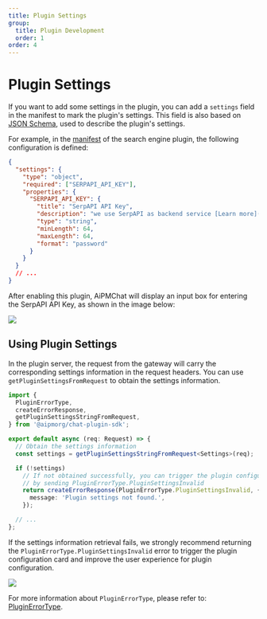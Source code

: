 ```yaml
---
title: Plugin Settings
group:
  title: Plugin Development
  order: 1
order: 4
---
```


# Plugin Settings

If you want to add some settings in the plugin, you can add a `settings` field in the manifest to mark the plugin's settings. This field is also based on [JSON Schema](https://json-schema.org/), used to describe the plugin's settings.

For example, in the [manifest](https://github.com/lobehub/chat-plugin-search-engine/blob/main/public/manifest.json) of the search engine plugin, the following configuration is defined:

```json
{
  "settings": {
    "type": "object",
    "required": ["SERPAPI_API_KEY"],
    "properties": {
      "SERPAPI_API_KEY": {
        "title": "SerpAPI API Key",
        "description": "we use SerpAPI as backend service [Learn more](https://github.com/lobehub/chat-plugin-search-engine)",
        "type": "string",
        "minLength": 64,
        "maxLength": 64,
        "format": "password"
      }
    }
  }
  // ...
}
```

After enabling this plugin, AiPMChat will display an input box for entering the SerpAPI API Key, as shown in the image below:

![](https://github-production-user-asset-6210df.s3.amazonaws.com/28616219/265733057-9043ce79-0e78-40bc-98fa-be594eaa9212.png)

## Using Plugin Settings

In the plugin server, the request from the gateway will carry the corresponding settings information in the request headers. You can use `getPluginSettingsFromRequest` to obtain the settings information.

```ts
import {
  PluginErrorType,
  createErrorResponse,
  getPluginSettingsStringFromRequest,
} from '@aipmorg/chat-plugin-sdk';

export default async (req: Request) => {
  // Obtain the settings information
  const settings = getPluginSettingsStringFromRequest<Settings>(req);

  if (!settings)
    // If not obtained successfully, you can trigger the plugin configuration interface
    // by sending PluginErrorType.PluginSettingsInvalid
    return createErrorResponse(PluginErrorType.PluginSettingsInvalid, {
      message: 'Plugin settings not found.',
    });

  // ...
};
```

If the settings information retrieval fails, we strongly recommend returning the `PluginErrorType.PluginSettingsInvalid` error to trigger the plugin configuration card and improve the user experience for plugin configuration.

![](https://github-production-user-asset-6210df.s3.amazonaws.com/28616219/265735415-9b824353-1a50-4168-9031-50b7b3bd16a2.png)

For more information about `PluginErrorType`, please refer to: [PluginErrorType](/api/error#PluginErrorType).
